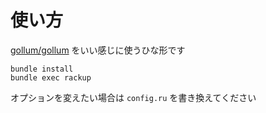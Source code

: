 # 使い方

[gollum/gollum](https://github.com/gollum/gollum) をいい感じに使うひな形です

    bundle install
    bundle exec rackup

オプションを変えたい場合は `config.ru` を書き換えてください
